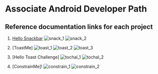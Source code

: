 # Associate Android Developer Path


## Reference documentation links for each project

1. [Hello Snackbar](https://developer.android.com/reference/com/google/android/material/snackbar/Snackbar)
    ![snack_1](https://user-images.githubusercontent.com/52870289/110589645-0599f800-8177-11eb-8586-856eedb4b1c3.png)
    ![snack_2](https://user-images.githubusercontent.com/52870289/110589749-27937a80-8177-11eb-9b8c-fcc7448b0355.png)

2. [ToastMe]
    ![toast_1](https://user-images.githubusercontent.com/52870289/110590117-a7b9e000-8177-11eb-8317-7843ab1c5a0e.png)
    ![toast_2](https://user-images.githubusercontent.com/52870289/110590118-a8527680-8177-11eb-997d-9ab5c755e951.png)
    ![toast_3](https://user-images.githubusercontent.com/52870289/110590120-a8eb0d00-8177-11eb-85d3-89cb2e2d9140.png)

3. [Hello Toast Challenge]
    ![tochal_1](https://user-images.githubusercontent.com/52870289/110590122-a8eb0d00-8177-11eb-8b46-eca1c6c6515c.png)
    ![tochal_2](https://user-images.githubusercontent.com/52870289/110590123-a983a380-8177-11eb-8ceb-9751c09958ae.png)

4. [ConstrainMe]!
    ![constrain_1](https://user-images.githubusercontent.com/52870289/110590113-a688b300-8177-11eb-903f-90161a7d8afc.png)
    ![constrain_2](https://user-images.githubusercontent.com/52870289/110590115-a7b9e000-8177-11eb-8d61-2b14ac2ea6f0.png)

